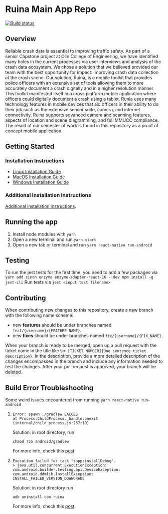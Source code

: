 # Ruina Main App Repo

[![Build status](https://build.appcenter.ms/v0.1/apps/ded08a0c-19ea-4bab-9520-b4ba359ab2eb/branches/release/badge)](https://appcenter.ms)

## Overview

Reliable crash data is essential to improving traffic safety. As part of a senior Capstone project at Olin College of Engineering, we have identified many holes in the current processes via user interviews and analysis of the crash data ecosystem. We chose a solution that we believed provided our team with the best opportunity for impact: improving crash data collection at the crash scene. Our solution, Ruina, is a mobile toolkit that provides police officers with an extensive set of tools allowing them to more accurately document a crash digitally and in a higher resolution manner. This toolkit manifested itself in a cross platform mobile application where officers could digitally document a crash using a tablet. Runia uses many technology features in mobile devices that aid officers in their ability to do their job such as the extensive sensor suite, camera, and internet connectivity. Ruina supports advanced camera and scanning features, aspects of location and scene diagramming, and full MMUCC compliance. The result of our semester of work is found in this repository as a proof of concept mobile application.

## Getting Started

### Installation Instructions

- [Linux Installation Guide](https://github.com/santosfamilyfoundation/RuinaMain/blob/master/documentation/installationGuide.md#linux-installation-guide)
- [MacOS Installation Guide](https://github.com/santosfamilyfoundation/RuinaMain/blob/master/documentation/installationGuide.md#mac-installation-guide)
- [Windows Installation Guide](https://github.com/santosfamilyfoundation/RuinaMain/blob/master/documentation/installationGuide.md#windows-installation-guide)

### Additional Installation Instructions

[Additional installation instructions](https://docs.google.com/document/d/1Jq3eBB1jNj5tPj4pSyWM1NAS5JwnqvRIsML5aK6KDPE/edit?usp=sharing).

## Running the app

1. Install node modules with `yarn`
2. Open a new terminal and run `yarn start`
3. Open a new tab or terminal and run `yarn react-native run-android`

## Testing

To run the jest tests for the first time, you need to add a few packages via
`yarn add sinon enzyme enzyme-adapter-react-16 --dev npm install -g jest-cli`
Run tests via `jest <input test filename>`

## Contributing

When contributing new changes to this repository, create a new branch with the following name scheme:

- new **features** should be under branches named `feat/{username}/{FEATURE-NAME}`.
- new **fixes** should be under branches named `fix/{username}/{FIX_NAME}`.

When your branch is ready to be merged, open up a pull request with the ticket name in the title like so: `[TICKET NUMBER]{One sentence ticket description}`. In the description, provide a more detailed description of the changes encompassed in the branch and include any information needed to test the changes. After your pull request is approved, your branch will be deleted.

## Build Error Troubleshooting

Some weird issues encountered from running `yarn react-native run-android`

1. ```
   Error: spawn ./gradlew EACCES
   at Process.ChildProcess._handle.onexit (internal/child_process.js:267:19)
   ```
   Solution: in root directory, run
   ```
   chmod 755 android/gradlew
   ```
   For more info, check this [post](https://stackoverflow.com/questions/54541734/spawnsync-gradlew-eacces-error-when-running-react-native-project-on-emulator-u).
2. ```
   Execution failed for task ':app:installDebug'.
   > java.util.concurrent.ExecutionException: com.android.builder.testing.api.DeviceException: com.android.ddmlib.InstallException: INSTALL_FAILED_VERSION_DOWNGRADE
   ```

   Solution: in root directory run

   ```
   adb uninstall com.ruina
   ```

   For more info, check this [post](https://github.com/ionic-team/ionic-cli/issues/278).
